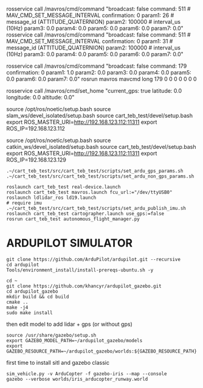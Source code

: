 rosservice call /mavros/cmd/command "broadcast: false
command: 511 # MAV_CMD_SET_MESSAGE_INTERVAL
confirmation: 0
param1: 26 # message_id (ATTITUDE_QUATERNION)
param2: 100000 # interval_us (10Hz)
param3: 0.0
param4: 0.0
param5: 0.0
param6: 0.0
param7: 0.0"
rosservice call /mavros/cmd/command "broadcast: false
command: 511 # MAV_CMD_SET_MESSAGE_INTERVAL
confirmation: 0
param1: 31 # message_id (ATTITUDE_QUATERNION)
param2: 100000 # interval_us (10Hz)
param3: 0.0
param4: 0.0
param5: 0.0
param6: 0.0
param7: 0.0"

rosservice call /mavros/cmd/command "broadcast: false
command: 179
confirmation: 0
param1: 1.0
param2: 0.0
param3: 0.0
param4: 0.0
param5: 0.0
param6: 0.0
param7: 0.0"
rosrun mavros mavcmd long 179 0 0 0 0 0 0 0

rosservice call /mavros/cmd/set_home "current_gps: true
latitude: 0.0
longitude: 0.0
altitude: 0.0"

source /opt/ros/noetic/setup.bash
source slam_ws/devel_isolated/setup.bash
source cart_teb_test/devel/setup.bash
export ROS_MASTER_URI=http://192.168.123.112:11311
export ROS_IP=192.168.123.112

source /opt/ros/noetic/setup.bash
source catkin_ws/devel_isolated/setup.bash
source cart_teb_test/devel/setup.bash
export ROS_MASTER_URI=http://192.168.123.112:11311
export ROS_IP=192.168.123.129

```
.~/cart_teb_test/src/cart_teb_test/scripts/set_ardu_gps_params.sh
.~/cart_teb_test/src/cart_teb_test/scripts/set_ardu_non_gps_params.sh

roslaunch cart_teb_test real-device.launch
roslaunch cart_teb_test mavros.launch fcu_url:="/dev/ttyUSB0"
roslaunch ldlidar_ros ld19.launch
# require imu
.~/cart_teb_test/src/cart_teb_test/scripts/set_ardu_publish_imu.sh
roslaunch cart_teb_test cartographer.launch use_gps:=false
rosrun cart_teb_test autonomous_flight_manager.py
```

# ARDUPILOT SIMULATOR

```
git clone https://github.com/ArduPilot/ardupilot.git --recursive
cd ardupilot
Tools/environment_install/install-prereqs-ubuntu.sh -y

cd ~
git clone https://github.com/khancyr/ardupilot_gazebo.git
cd ardupilot_gazebo
mkdir build && cd build
cmake ..
make -j4
sudo make install
```

then edit model to add lidar + gps (or without gps)

```
source /usr/share/gazebo/setup.sh
export GAZEBO_MODEL_PATH=~/ardupilot_gazebo/models
export GAZEBO_RESOURCE_PATH=~/ardupilot_gazebo/worlds:${GAZEBO_RESOURCE_PATH}
```

first time to install sitl and gazebo classic

```
sim_vehicle.py -v ArduCopter -f gazebo-iris --map --console
gazebo --verbose worlds/iris_arducopter_runway.world
```
